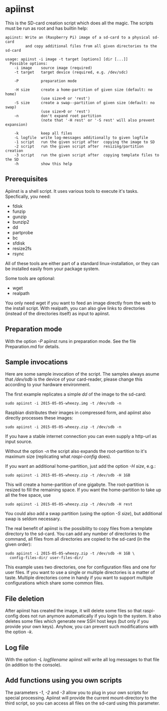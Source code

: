 apiinst
=======

This is the SD-card creation script which does all the magic. The scripts
must be run as root and has builtin help:

    apiinst: Write an (Raspberry Pi) image of a sd-card to a physical sd-card
             and copy additional files from all given directories to the sd-card
  
    usage: apiinst -i image -t target [options] [dir [...]]
      Possible options:
        -i image    source image (required)
        -t target   target device (required, e.g. /dev/sdc)
    
        -P          preparation mode
    
        -H size     create a home-partition of given size (default: no home)
                    (use size>0 or 'rest')
        -S size     create a swap--partition of given size (default: no swap)
                    (use size>0 or 'rest')
        -n          don't expand root partition
                    (note that '-H rest' or '-S rest' will also prevent expansion)
    
        -k          keep all files
        -L logfile  write log-messages additionally to given logfile
        -1 script   run the given script after  copying the image to SD
        -2 script   run the given script after  resizing/partition creation
        -3 script   run the given script after  copying template files to the SD
        -h          show this help


Prerequisites
-------------

Apiinst is a shell script. It uses various tools to execute it's tasks.
Specfically, you need:

  - fdisk 
  - funzip 
  - gunzip 
  - bunzip2 
  - dd
  - partprobe
  - bc 
  - sfdisk 
  - resize2fs 
  - rsync

All of these tools are either part of a standard linux-installation, or they
can be installed easily from your package system.

Some tools are optional:

  - wget
  - realpath

You only need wget if you want to feed an image directly from the web to
the install script. With realpath, you can also give links to directories
(instead of the directories itself) as input to apiinst.


Preparation mode
----------------

With the option *-P* apiinst runs in preparation mode. See the file
Preparation.md for details.


Sample invocations
------------------

Here are some sample invocation of the script. The samples always asume that
*/dev/sdb* is the device of your card-reader, please change this according
to your hardware environment.

The first example replicates a simple *dd* of the image to the sd-card:

    sudo apiinst -i 2015-05-05-wheezy.img -t /dev/sdb -n

Raspbian distributes their images in compressed form, and apiinst also
directly processes these images:

    sudo apiinst -i 2015-05-05-wheezy.zip -t /dev/sdb -n

If you have a stable internet connection you can even supply a http-url
as input source.

Without the option *-n* the script also expands the root-partition to it's
maximum size (replicating what *raspi-config* does).

If you want an additional home-partition, just add the option *-H size*, e.g.:

    sudo apiinst -i 2015-05-05-wheezy.zip -t /dev/sdb -H 1GB

This will create a home-partition of one gigabyte. The root-partition is
resized to fill the remaining space. If you want the home-partition to take
up all the free space, use

    sudo apiinst -i 2015-05-05-wheezy.zip -t /dev/sdb -H rest

You could also add a swap partition (using the option *-S size*), but additional
swap is seldom necessary.

The real benefit of apiinst is the possibility to copy files from a
template directory to the sd-card. You can add any number of directories
to the command, all files from all directories are copied to the sd-card
(in the given order):

    sudo apiinst -i 2015-05-05-wheezy.zip -t /dev/sdb -H 1GB \
      config-files-dir/ user-files-dir/

This example uses two directories, one for configuration files and one for
user files. If you want to use a single or multiple directories is a 
matter of taste. Multiple directories come in handy if you want to 
support multiple configurations which share some common files.


File deletion
-------------

After apiinst has created the image, it will delete some files so that
raspi-config does not run anymore automatically if you login to the system.
It also deletes some files which generate new SSH host keys (but only
if you provide your own keys). Anyhow, you can prevent such modifications
with the option *-k*.


Log file
--------

With the option *-L logfilename* apiinst will write all log messages
to that file (in addition to the console).



Add functions using you own scripts
-----------------------------------

The parameters *-1*, *-2* and *-3* allow you to plug in your own scripts
for special processing. Apiinst will provide the current mount-directory
to the third script, so you can access all files on the sd-card using
this parameter.

